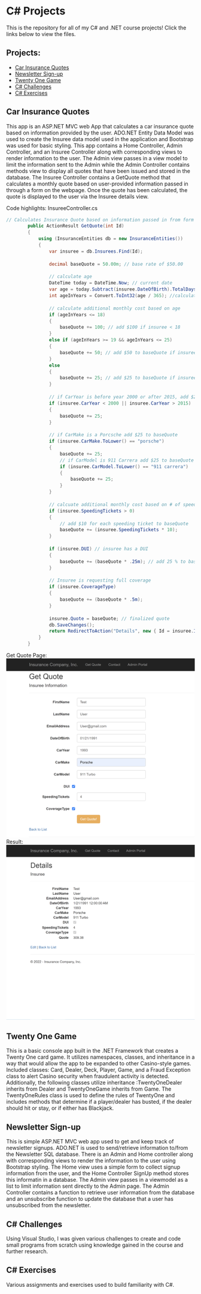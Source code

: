 # C# Projects
This is the repository for all of my C# and .NET course projects! Click the links below to view the files.
## Projects:
- <a href="https://github.com/alvarezsound/C-Sharp-Projects/tree/main/CarInsurance" target="_blank">Car Insurance Quotes</a>
- <a href="https://github.com/alvarezsound/C-Sharp-Projects/tree/main/NewsletterAppMVC" target="_blank">Newsletter Sign-up</a>
- <a href="https://github.com/alvarezsound/C-Sharp-Projects/tree/main/TwentyOne" target="_blank">Twenty One Game</a>
- <a href="https://github.com/alvarezsound/C-Sharp-Projects/tree/main/C_Sharp_Challenges" target="_blank">C# Challenges</a>
- <a href="https://github.com/alvarezsound/C-Sharp-Projects/tree/main/C_Sharp_Exercises" target="_blank">C# Exercises</a>
## Car Insurance Quotes
This app is an ASP.NET MVC web App that calculates a car insurance quote based on information provided by the user. ADO.NET Entity Data Model was used to create the Insuree data model used in the application and Bootstrap was used for basic styling. This app contains a Home Controller, Admin Controller, and an Insuree Controller along with corresponding views to render information to the user. The Admin view passes in a view model to limit the information sent to the Admin while the Admin Controller contains methods view to display all quotes that have been issued and stored in the database. The Insuree Controller contains a GetQuote method that calculates a monthly quote based on user-provided information passed in through a form on the webpage. Once the quote has been calculated, the quote is displayed to the user via the Insuree details view.

Code highlights:
InsureeController.cs
```cs
// Calculates Insurance Quote based on information passed in from form
        public ActionResult GetQuote(int Id)
        {
            using (InsuranceEntities db = new InsuranceEntities())
            {
                var insuree = db.Insurees.Find(Id);

                decimal baseQuote = 50.00m; // base rate of $50.00

                // calculate age
                DateTime today = DateTime.Now; // current date
                var age = today.Subtract(insuree.DateOfBirth).TotalDays; // calculate age in # of days
                int ageInYears = Convert.ToInt32(age / 365); //calculate age in years

                // calculate additional monthly cost based on age
                if (ageInYears <= 18)
                {
                    baseQuote += 100; // add $100 if insuree < 18
                }
                else if (ageInYears >= 19 && ageInYears <= 25)
                {
                    baseQuote += 50; // add $50 to baseQuote if insuree age is between 19-25
                }
                else
                {
                    baseQuote += 25; // add $25 to baseQuote if insuree age > 25
                }

                // if CarYear is before year 2000 or after 2015, add $25 to baseQuote
                if (insuree.CarYear < 2000 || insuree.CarYear > 2015)
                {
                    baseQuote += 25;
                }

                // if CarMake is a Porcsche add $25 to baseQuote
                if (insuree.CarMake.ToLower() == "porsche")
                {
                    baseQuote += 25;
                    // if CarModel is 911 Carrera add $25 to baseQuote
                    if (insuree.CarModel.ToLower() == "911 carrera")
                    {
                        baseQuote += 25;
                    }
                }

                // calcuate additional monthly cost based on # of speeding tickets
                if (insuree.SpeedingTickets > 0)
                {
                    // add $10 for each speeding ticket to baseQuote
                    baseQuote += (insuree.SpeedingTickets * 10);
                }

                if (insuree.DUI) // insuree has a DUI
                {
                    baseQuote += (baseQuote * .25m); // add 25 % to baseQuote
                }

                // Insuree is requesting full coverage
                if (insuree.CoverageType)
                {
                    baseQuote += (baseQuote * .5m);
                }

                insuree.Quote = baseQuote; // finalized quote
                db.SaveChanges();
                return RedirectToAction("Details", new { Id = insuree.Id });
            }
        }
```
Get Quote Page:
![Get Quote Insert](/Images/CarInsurance_1.png)
Result:
![Get Quote Results](/Images/CarInsurance_2.png)
## Twenty One Game
This is a basic console app built in the .NET Framework that creates a Twenty One card game. It utilizes namespaces, classes, and inheritance in a way that would allow the app to be expanded to other Casino-style games. Included classes: Card, Dealer, Deck, Player, Game, and a Fraud Exception class to alert Casino security when fraudulent activity is detected. Additionally, the following classes utilize inheritance :TwentyOneDealer inherits from Dealer and TwentyOneGame inherits from Game. The TwentyOneRules class is used to define the rules of TwentyOne and includes methods that determine if a player/dealer has busted, if the dealer should hit or stay, or if either has Blackjack.
## Newsletter Sign-up
This is simple ASP.NET MVC web app used to get and keep track of newsletter signups. ADO.NET is used to send/retrieve information to/from the Newsletter SQL database. There is an Admin and Home controller along with corresponding views to render the information to the user using Bootstrap styling. The Home view uses a simple form to collect signup information from the user, and the Home Controller SignUp method stores this informatin in a database. The Admin view passes in a viewmodel as a list to limit information sent directly to the Admin page. The Admin Controller contains a function to retrieve user information from the database and an unsubscribe function to update the database that a user has unsubscribed from the newsletter.
## C# Challenges
Using Visual Studio, I was given various challenges to create and code small programs from scratch using knowledge gained in the course and further research.
## C# Exercises
Various assignments and exercises used to build familiarity with C#.